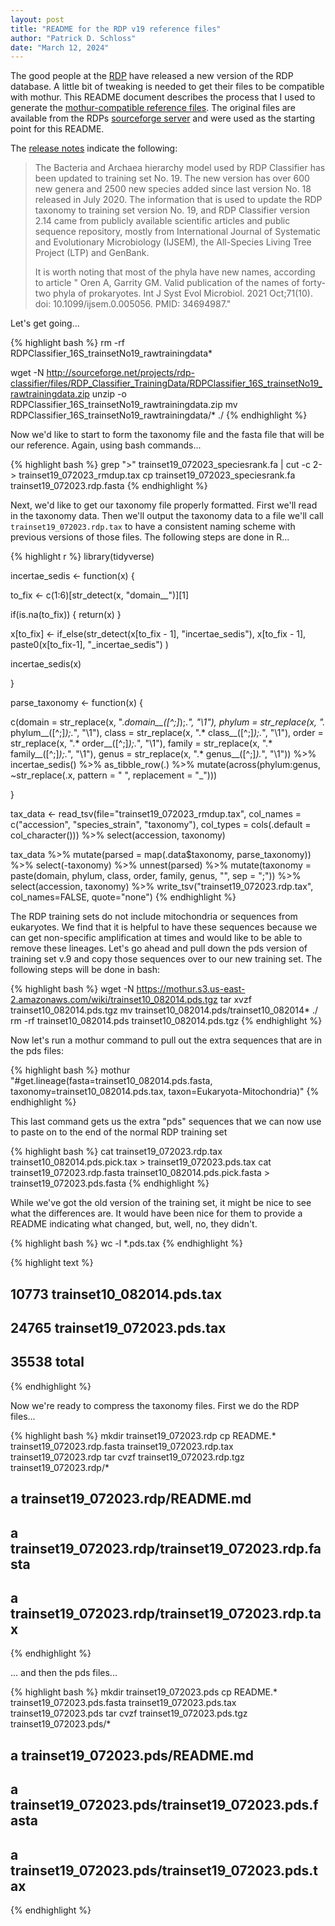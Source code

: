 ```yaml
---
layout: post
title: "README for the RDP v19 reference files"
author: "Patrick D. Schloss"
date: "March 12, 2024"
---
```


The good people at the [RDP](http://rdp.cme.msu.edu) have released a new version of the RDP database. A little bit of tweaking is needed to get their files to be compatible with mothur. This README document describes the process that I used to generate the [mothur-compatible reference files](http://mothur.org/wiki/RDP_reference_files). The original files are available from the RDPs [sourceforge server](http://sourceforge.net/projects/rdp-classifier/files/RDP_Classifier_TrainingData/) and were used as the starting point for this README.

The [release notes](http://rdp.cme.msu.edu/misc/rel10info.jsp#release11_history) indicate the following:

> The Bacteria and Archaea hierarchy model used by RDP Classifier has been updated to training set No. 19. The new version has over 600 new genera and 2500 new species added since last version No. 18 released in July 2020. The information that is used to update the RDP taxonomy to training set version No. 19, and RDP Classifier version 2.14 came from publicly available scientific articles and public sequence repository, mostly from International Journal of Systematic and Evolutionary Microbiology (IJSEM), the All-Species Living Tree Project (LTP) and GenBank.
> 
> It is worth noting that most of the phyla have new names, according to article "
Oren A, Garrity GM. Valid publication of the names of forty-two phyla of prokaryotes. Int J Syst Evol Microbiol. 2021 Oct;71(10). doi: 10.1099/ijsem.0.005056. PMID: 34694987."

Let's get going...

{% highlight bash %}
rm -rf RDPClassifier_16S_trainsetNo19_rawtrainingdata*

wget -N http://sourceforge.net/projects/rdp-classifier/files/RDP_Classifier_TrainingData/RDPClassifier_16S_trainsetNo19_rawtrainingdata.zip
unzip -o RDPClassifier_16S_trainsetNo19_rawtrainingdata.zip
mv RDPClassifier_16S_trainsetNo19_rawtrainingdata/* ./
{% endhighlight %}

Now we'd like to start to form the taxonomy file and the fasta file that will be our reference. Again, using bash commands...

{% highlight bash %}
grep ">" trainset19_072023_speciesrank.fa | cut -c 2- > trainset19_072023_rmdup.tax
cp trainset19_072023_speciesrank.fa trainset19_072023.rdp.fasta
{% endhighlight %}


Next, we'd like to get our taxonomy file properly formatted. First we'll read in the taxonomy data. Then we'll output the taxonomy data to a file we'll call `trainset19_072023.rdp.tax` to have a consistent naming scheme with previous versions of those files. The following steps are done in R...

{% highlight r %}
library(tidyverse)

incertae_sedis <- function(x) {

  to_fix <- c(1:6)[str_detect(x, "domain__")][1]

  if(is.na(to_fix)) { return(x) }

  x[to_fix] <- if_else(str_detect(x[to_fix - 1], "incertae_sedis"),
                      x[to_fix - 1],
                      paste0(x[to_fix-1], "_incertae_sedis")
              )

  incertae_sedis(x)

}

parse_taxonomy <- function(x) {

  c(domain = str_replace(x, ".*domain__([^;]*);.*", "\\1"),
    phylum = str_replace(x, ".* phylum__([^;]*);.*", "\\1"),
    class = str_replace(x, ".* class__([^;]*);.*", "\\1"),
    order = str_replace(x, ".* order__([^;]*);.*", "\\1"),
    family = str_replace(x, ".* family__([^;]*);.*", "\\1"),
    genus = str_replace(x, ".* genus__([^;]*).*", "\\1")) %>%
                incertae_sedis() %>%
                as_tibble_row(.) %>%
                mutate(across(phylum:genus,
                              ~str_replace(.x,
                                          pattern = " ",
                                          replacement = "_")))

}

tax_data <- read_tsv(file="trainset19_072023_rmdup.tax",
                    col_names = c("accession", "species_strain", "taxonomy"),
                    col_types = cols(.default = col_character())) %>%
            select(accession, taxonomy)

tax_data %>%
  mutate(parsed = map(.data$taxonomy, parse_taxonomy)) %>%
  select(-taxonomy) %>%
  unnest(parsed) %>%
  mutate(taxonomy = paste(domain, phylum, class,
                          order, family, genus, "", sep = ";")) %>%
  select(accession, taxonomy) %>%
  write_tsv("trainset19_072023.rdp.tax", col_names=FALSE, quote="none")
{% endhighlight %}

The RDP training sets do not include mitochondria or sequences from eukaryotes. We find that it is helpful to have these sequences because we can get non-specific amplification at times and would like to be able to remove these lineages. Let's go ahead and pull down the pds version of training set v.9 and copy those sequences over to our new training set. The following steps will be done in bash:

{% highlight bash %}
wget -N https://mothur.s3.us-east-2.amazonaws.com/wiki/trainset10_082014.pds.tgz
tar xvzf trainset10_082014.pds.tgz
mv trainset10_082014.pds/trainset10_082014* ./
rm -rf trainset10_082014.pds trainset10_082014.pds.tgz
{% endhighlight %}

Now let's run a mothur command to pull out the extra sequences that are in the pds files:


{% highlight bash %}
mothur "#get.lineage(fasta=trainset10_082014.pds.fasta, taxonomy=trainset10_082014.pds.tax, taxon=Eukaryota-Mitochondria)"
{% endhighlight %}

This last command gets us the extra "pds" sequences that we can now use to paste on to the end of the normal RDP training set


{% highlight bash %}
cat trainset19_072023.rdp.tax trainset10_082014.pds.pick.tax > trainset19_072023.pds.tax
cat trainset19_072023.rdp.fasta trainset10_082014.pds.pick.fasta > trainset19_072023.pds.fasta
{% endhighlight %}

While we've got the old version of the training set, it might be nice to see what the differences are. It would have been nice for them to provide a README indicating what changed, but, well, no, they didn't.


{% highlight bash %}
wc -l *.pds.tax
{% endhighlight %}




{% highlight text %}
##   10773 trainset10_082014.pds.tax
##   24765 trainset19_072023.pds.tax
##   35538 total
{% endhighlight %}

Now we're ready to compress the taxonomy files. First we do the RDP files...


{% highlight bash %}
mkdir trainset19_072023.rdp
cp README.* trainset19_072023.rdp.fasta trainset19_072023.rdp.tax trainset19_072023.rdp
tar cvzf trainset19_072023.rdp.tgz  trainset19_072023.rdp/*

##   a trainset19_072023.rdp/README.md
##   a trainset19_072023.rdp/trainset19_072023.rdp.fasta
##   a trainset19_072023.rdp/trainset19_072023.rdp.tax
{% endhighlight %}

... and then the pds files...


{% highlight bash %}
mkdir trainset19_072023.pds
cp README.* trainset19_072023.pds.fasta trainset19_072023.pds.tax trainset19_072023.pds
tar cvzf trainset19_072023.pds.tgz  trainset19_072023.pds/*

##   a trainset19_072023.pds/README.md
##   a trainset19_072023.pds/trainset19_072023.pds.fasta
##   a trainset19_072023.pds/trainset19_072023.pds.tax
{% endhighlight %}
